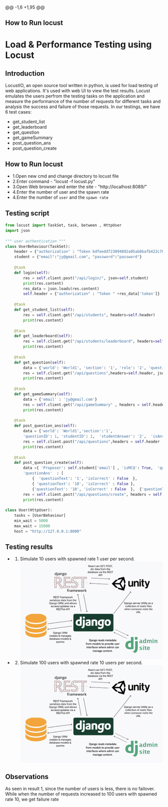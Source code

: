 @@ -1,6 +1,95 @@
## How to Run locust
# Load & Performance Testing using Locust

## Introduction
LocustIO, an open source tool written in python, is used for load testing of web applications. It's used with web UI to view the test results.
Locust emulates the users perfrom the testing tasks on the application and measure the performance of the number of requests for different tasks and analysis the success and failure of those requests.
In our testings, we have 6 test cases:
* get_student_list
* get_leaderboard
* get_question
* get_gameSummary
* post_question_ans
* post_question_create

## How to Run locust
* 1.Open new cmd and change directory to locust file
* 2.Enter command - "locust -f locust.py"
* 3.Open Web browser and enter the site  - "http://localhost:8089/"
* 4.Enter the number of user and the spawn rate
* 4.Enter the number of `user` and the `spawn rate`


## Testing script
``` python
from locust import TaskSet, task, between , HttpUser
import json

""" user authentication """
class UserBehaviour(TaskSet):
    header = {"authorization" : "Token bdfeedd723094892a05ab8bafb422c70ec00ae43"}
    student = {"email":"jy@gmail.com", "password":"password"}
    
    @task
    def login(self):
        res = self.client.post("/api/login/", json=self.student)
        print(res.content)
        res_data = json.loads(res.content)
        self.header = {"authorization" : "Token " +res_data['token']}
    
    @task
    def get_student_list(self):
        res = self.client.get("/api/students", headers=self.header)
        print(res.content)
        
    @task
    def get_leaderboard(self):
        res = self.client.get("/api/students/leaderboard", headers=self.header)
        print(res.content)

    @task
    def get_question(self):
        data = {'world': 'World1', 'section': '1', 'role': '2', 'questionLevel': 1}
        res = self.client.get("/api/questions",headers=self.header, json=data)
        print(res.content)

    @task
    def get_gameSummary(self):
        data = {'email' : 'jy@gmail.com'}
        res = self.client.get("/api/gameSummary" , headers = self.header , json=data)
        print(res.content)
    
    @task
    def post_question_ans(self):
        data = {'world': 'World1','section':'1',
        'questionID': 1, 'studentID': 1,  'studentAnswer': '2',  'isAnsweredCorrect': True }  
        res = self.client.post("/api/questions",headers = self.header , json = data)
        print(res.content)

    @task
    def post_question_create(self):
        data ={ 'Proposer': self.student['email'] , 'isMCQ': True,  'questionBody': '10*10 = ?', 
        'questionAns'  : [
            {  'questionText': '1', 'isCorrect' : False  }, 
            { 'questionText': '10', 'isCorrect' : False },
            {'questionText': '10', 'isCorrect' : False  },  {'questionText': '100', 'isCorrect' : True }]} 
        res = self.client.post("/api/questions/create", headers = self.header , json = data)
        print(res.content)

class User(HttpUser):
    tasks = [UserBehaviour]
    min_wait = 5000
    max_wait = 15000
    host = "http://127.0.0.1:8000"
```
## Testing results
* 1. Simulate 10 users with spawned rate 1 user per second.
![alt text](https://github.com/FrankLeeeee/CZ3003-SSAD/blob/master/backend/docs/structure.jpeg)


* 2. Simulate 100 users with spawned rate 10 users per second.
![alt text](https://github.com/FrankLeeeee/CZ3003-SSAD/blob/master/backend/docs/structure.jpeg)

## Observations
As seen in result 1, since the number of users is less, there is no failover. While when the number of requests increased to 100 users with spawned rate 10, we get failure rate 


